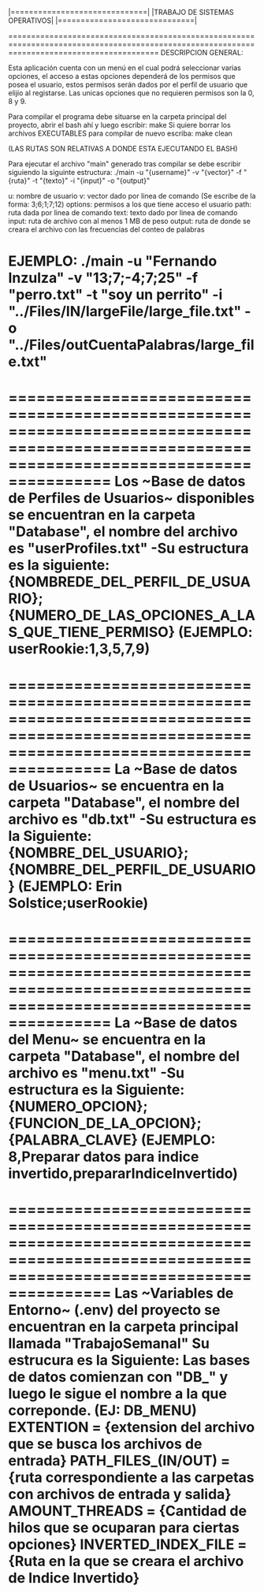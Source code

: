 |==============================|
|TRABAJO DE SISTEMAS OPERATIVOS|
|==============================|

=============================================================================================================================================
DESCRIPCION GENERAL:

Esta aplicación cuenta con un menú en el cual podrá seleccionar varias opciones, el acceso a estas opciones dependerá de los permisos que posea el usuario, estos permisos serán dados por el perfil de usuario que elijío al registarse. Las unicas opciones que no requieren permisos son la 0, 8 y 9. 

Para compilar el programa debe situarse en la carpeta principal del proyecto, abrir el bash ahí y luego escribir:
      make
Si quiere borrar los archivos EXECUTABLES para compilar de nuevo escriba:
      make clean

(LAS RUTAS SON RELATIVAS A DONDE ESTA EJECUTANDO EL BASH)

Para ejecutar el archivo "main" generado tras compilar se debe escribir siguiendo la siguinte estructura: 
      ./main -u "{username}" -v "{vector}" -f "{ruta}" -t "{texto}" -i "{input}" -o "{output}"

  u: nombre de usuario
  v: vector dado por linea de comando (Se escribe de la forma: 3;6;1;7;12)
  options: permisos a los que tiene acceso el usuario
  path: ruta dada por linea de comando
  text: texto dado por linea de comando
  input: ruta de archivo con al menos 1 MB de peso
  output: ruta de donde se creara el archivo con las frecuencias del conteo de palabras

EJEMPLO:
      ./main -u "Fernando Inzulza" -v "13;7;-4;7;25" -f "perro.txt" -t "soy un perrito" -i "../Files/IN/largeFile/large_file.txt" -o "../Files/outCuentaPalabras/large_file.txt"
=============================================================================================================================================


=============================================================================================================================================
Los ~Base de datos de Perfiles de Usuarios~ disponibles se encuentran en la carpeta "Database", el nombre del archivo es "userProfiles.txt"
-Su estructura es la siguiente:
      {NOMBREDE_DEL_PERFIL_DE_USUARIO};{NUMERO_DE_LAS_OPCIONES_A_LAS_QUE_TIENE_PERMISO}
      (EJEMPLO: userRookie:1,3,5,7,9)
=============================================================================================================================================


=============================================================================================================================================
La ~Base de datos de Usuarios~ se encuentra en la carpeta "Database", el nombre del archivo es "db.txt"
-Su estructura es la Siguiente:
      {NOMBRE_DEL_USUARIO};{NOMBRE_DEL_PERFIL_DE_USUARIO}
      (EJEMPLO: Erin Solstice;userRookie)
=============================================================================================================================================


=============================================================================================================================================
La ~Base de datos del Menu~ se encuentra en la carpeta "Database", el nombre del archivo es "menu.txt"
-Su estructura es la Siguiente:
      {NUMERO_OPCION};{FUNCION_DE_LA_OPCION};{PALABRA_CLAVE}
      (EJEMPLO: 8,Preparar datos para indice invertido,prepararIndiceInvertido)
=============================================================================================================================================


=============================================================================================================================================
Las ~Variables de Entorno~ (.env) del proyecto se encuentran en la carpeta principal llamada "TrabajoSemanal"
Su estrucura es la Siguiente:
      Las bases de datos comienzan con "DB_" y luego le sigue el nombre a la que correponde. (EJ: DB_MENU)
      EXTENTION = {extension del archivo que se busca los archivos de entrada}
      PATH_FILES_(IN/OUT) = {ruta correspondiente a las carpetas con archivos de entrada y salida}
      AMOUNT_THREADS = {Cantidad de hilos que se ocuparan para ciertas opciones}
      INVERTED_INDEX_FILE = {Ruta en la que se creara el archivo de Indice Invertido}
=============================================================================================================================================